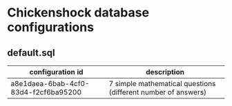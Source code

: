 # Chickenshock database configurations

## default.sql

| configuration id                     | description                                                   |
|--------------------------------------|---------------------------------------------------------------|
| a8e1daea-6bab-4cf0-83d4-f2cf6ba95200 | 7 simple mathematical questions (different number of answers) |
